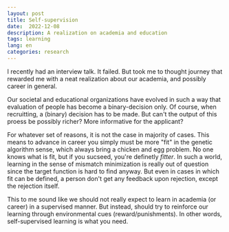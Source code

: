 ```yaml
---
layout: post
title: Self-supervision
date:  2022-12-08
description: A realization on academia and education
tags: learning
lang: en
categories: research
---
```


I recently had an interview talk. It failed. But took me to thought journey that rewarded me with a neat realization about our academia, and possibly career in general. 

Our societal and educational organizations have evolved in such a way that evaluation of people has become a binary-decision only. Of course, when recruitting, a (binary) decision has to be made. But can't the output of this proess be possibly richer? More informative for the applicant?

For whatever set of reasons, it is not the case in majority of cases. This means to advance in career you simply must be more "fit" in the genetic algorithm sense, which always bring a chicken and egg problem. No one knows what is fit, but if you sucseed, you're definetly *fitter*. In such a world, learning in the sense of mismatch minimization is really out of question since the target function is hard to find anyway. But even in cases in which fit can be defined, a person don't get any feedback upon rejection, except the rejection itself. 

This to me sound like we should not really expect to learn in academia (or career) in a supervised manner. But instead, should try to reinforce our learning through environmental cues (reward/punishments). In other words, self-supervised learning is what you need.



